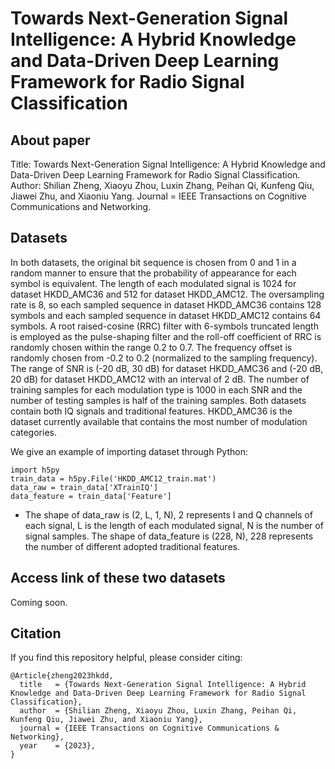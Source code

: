 # Towards Next-Generation Signal Intelligence: A Hybrid Knowledge and Data-Driven Deep Learning Framework for Radio Signal Classification

## About paper
Title: Towards Next-Generation Signal Intelligence: A Hybrid Knowledge and Data-Driven Deep Learning Framework for Radio Signal Classification.
Author: Shilian Zheng, Xiaoyu Zhou, Luxin Zhang, Peihan Qi, Kunfeng Qiu, Jiawei Zhu, and Xiaoniu Yang.
Journal = IEEE Transactions on Cognitive Communications and Networking.

## Datasets
In both datasets, the original bit sequence is chosen from 0 and 1 in a random manner to ensure that the probability of appearance for each symbol is equivalent. The length of each modulated signal is 1024 for dataset HKDD_AMC36 and 512 for dataset HKDD_AMC12. The oversampling rate is 8, so each sampled sequence in dataset HKDD_AMC36 contains 128 symbols and each sampled sequence in dataset HKDD_AMC12 contains 64 symbols. A root raised-cosine (RRC) filter with 6-symbols truncated length is employed as the pulse-shaping filter and the roll-off coefficient of RRC is randomly chosen within the range 0.2 to 0.7. The frequency offset is randomly chosen from -0.2 to 0.2 (normalized to the sampling frequency). The range of SNR is (-20 dB, 30 dB) for dataset HKDD_AMC36 and (-20 dB, 20 dB) for dataset HKDD_AMC12 with an interval of 2 dB. The number of training samples for each modulation type is 1000 in each SNR and the number of testing samples is half of the training samples. Both datasets contain both IQ signals and traditional features. HKDD_AMC36 is the dataset currently available that contains the most number of modulation categories.

We give an example of importing dataset through Python:
```
import h5py
train_data = h5py.File('HKDD_AMC12_train.mat')
data_raw = train_data['XTrainIQ']
data_feature = train_data['Feature']
```

- The shape of data_raw is (2, L, 1, N), 2 represents I and Q channels of each signal, L is the length of each modulated signal, N is the number of signal samples. The shape of data_feature is (228, N), 228 represents the number of different adopted traditional features.

## Access link of these two datasets
Coming soon.

## Citation
If you find this repository helpful, please consider citing:
```
@Article{zheng2023hkdd,
  title   = {Towards Next-Generation Signal Intelligence: A Hybrid Knowledge and Data-Driven Deep Learning Framework for Radio Signal Classification},
  author  = {Shilian Zheng, Xiaoyu Zhou, Luxin Zhang, Peihan Qi, Kunfeng Qiu, Jiawei Zhu, and Xiaoniu Yang},
  journal = {IEEE Transactions on Cognitive Communications & Networking},
  year    = {2023},
}
```
